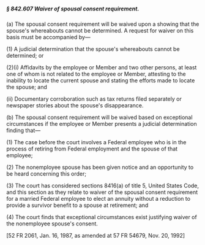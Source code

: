 ##### § 842.607 Waiver of spousal consent requirement. #####

(a) The spousal consent requirement will be waived upon a showing that the spouse's whereabouts cannot be determined. A request for waiver on this basis must be accompanied by—

(1) A judicial determination that the spouse's whereabouts cannot be determined; or

(2)(i) Affidavits by the employee or Member and two other persons, at least one of whom is not related to the employee or Member, attesting to the inability to locate the current spouse and stating the efforts made to locate the spouse; and

(ii) Documentary corroboration such as tax returns filed separately or newspaper stories about the spouse's disappearance.

(b) The spousal consent requirement will be waived based on exceptional circumstances if the employee or Member presents a judicial determination finding that—

(1) The case before the court involves a Federal employee who is in the process of retiring from Federal employment and the spouse of that employee;

(2) The nonemployee spouse has been given notice and an opportunity to be heard concerning this order;

(3) The court has considered sections 8416(a) of title 5, United States Code, and this section as they relate to waiver of the spousal consent requirement for a married Federal employee to elect an annuity without a reduction to provide a survivor benefit to a spouse at retirement; and

(4) The court finds that exceptional circumstances exist justifying waiver of the nonemployee spouse's consent.

[52 FR 2061, Jan. 16, 1987, as amended at 57 FR 54679, Nov. 20, 1992]